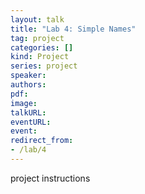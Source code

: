 ```yaml
---
layout: talk
title: "Lab 4: Simple Names"
tag: project
categories: []
kind: Project
series: project
speaker:
authors:
pdf:
image:
talkURL:
eventURL:
event:
redirect_from:
- /lab/4
---
```


project instructions

